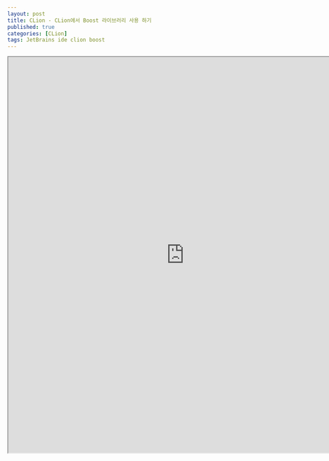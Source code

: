 ```yaml
---
layout: post
title: CLion - CLion에서 Boost 라이브러리 사용 하기
published: true
categories: [CLion]
tags: JetBrains ide clion boost
---
```

<iframe width="800" height="900" src="https://docs.google.com/document/d/e/2PACX-1vQeoUvXft8_czUXDoiWCCPD2qdBmuNtwRhftqHqZ9OLGNf7JkrMAAwoI724WGhFpeJGI6yNvhr9EiW1/pub?embedded=true"></iframe>    
  
